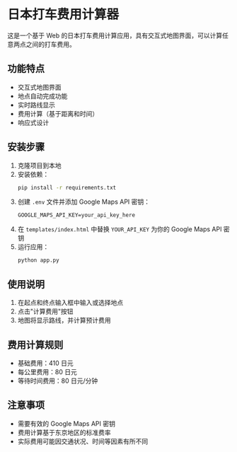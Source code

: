 # 日本打车费用计算器

这是一个基于 Web 的日本打车费用计算应用，具有交互式地图界面，可以计算任意两点之间的打车费用。

## 功能特点

- 交互式地图界面
- 地点自动完成功能
- 实时路线显示
- 费用计算（基于距离和时间）
- 响应式设计

## 安装步骤

1. 克隆项目到本地
2. 安装依赖：
   ```bash
   pip install -r requirements.txt
   ```
3. 创建 `.env` 文件并添加 Google Maps API 密钥：
   ```
   GOOGLE_MAPS_API_KEY=your_api_key_here
   ```
4. 在 `templates/index.html` 中替换 `YOUR_API_KEY` 为你的 Google Maps API 密钥
5. 运行应用：
   ```bash
   python app.py
   ```

## 使用说明

1. 在起点和终点输入框中输入或选择地点
2. 点击"计算费用"按钮
3. 地图将显示路线，并计算预计费用

## 费用计算规则

- 基础费用：410 日元
- 每公里费用：80 日元
- 等待时间费用：80 日元/分钟

## 注意事项

- 需要有效的 Google Maps API 密钥
- 费用计算基于东京地区的标准费率
- 实际费用可能因交通状况、时间等因素有所不同 